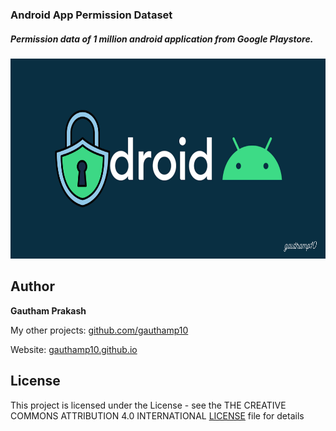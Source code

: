 ### Android App Permission Dataset

##### Permission data of 1 million android application from Google Playstore.
<img src="banner.png" height="320" />


## __Author__

 **Gautham Prakash**
 
  My other projects: [github.com/gauthamp10](https://github.com/gauthamp10)

  Website: [gauthamp10.github.io](https://gauthamp10.github.io)


## __License__  

This project is licensed under the  License - see the THE CREATIVE COMMONS ATTRIBUTION 4.0 INTERNATIONAL [LICENSE](LICENSE.md) file for details

